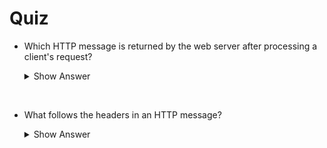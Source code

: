# Quiz

- Which HTTP message is returned by the web server after processing a client's request?

  <details>
    <summary>Show Answer</summary>

    ✅ HTTP Response
  </details>

<br>

- What follows the headers in an HTTP message?

  <details>
    <summary>Show Answer</summary>

    ✅ Empty Line
  </details>